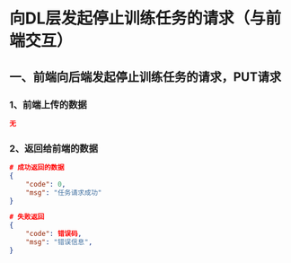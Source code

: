# 向DL层发起停止训练任务的请求（与前端交互）



[URL]: 192.168.186.128:8000/training/trains/traintask/2018072067241762338	"最后的数字是task_id"



## 一、前端向后端发起停止训练任务的请求，PUT请求

### 1、前端上传的数据

```json
无
```


### 2、返回给前端的数据

```json
# 成功返回的数据
{
    "code": 0,
    "msg": "任务请求成功"
}

# 失败返回
{
    "code": 错误码,
    "msg": "错误信息",
}
```

